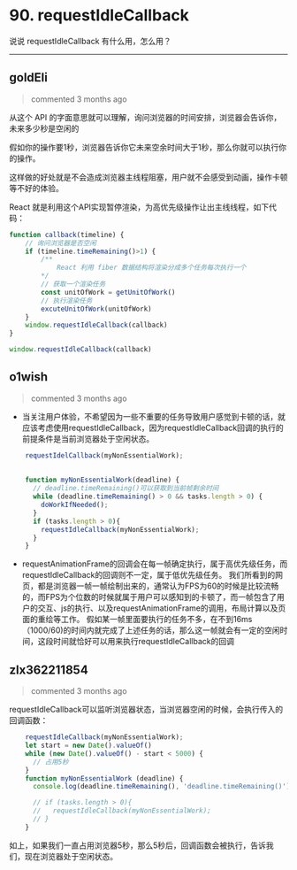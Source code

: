 
 # 90. requestIdleCallback 
 说说 requestIdleCallback 有什么用，怎么用？ 
 ***
## goldEli 
 > commented 3 months ago 

从这个 API 的字面意思就可以理解，询问浏览器的时间安排，浏览器会告诉你，未来多少秒是空闲的

假如你的操作要1秒，浏览器告诉你它未来空余时间大于1秒，那么你就可以执行你的操作。

这样做的好处就是不会造成浏览器主线程阻塞，用户就不会感受到动画，操作卡顿等不好的体验。

React 就是利用这个API实现暂停渲染，为高优先级操作让出主线线程，如下代码：


```javascript
function callback(timeline) {
    // 询问浏览器是否空闲
    if (timeline.timeRemaining()>1) {
        /**
            React 利用 fiber 数据结构将渲染分成多个任务每次执行一个
        */
        // 获取一个渲染任务
        const unitOfWork = getUnitOfWork()
        // 执行渲染任务
        excuteUnitOfWork(unitOfWork)
    }
    window.requestIdleCallback(callback)
}

window.requestIdleCallback(callback)


```
## o1wish 
 > commented 3 months ago 

- 当关注用户体验，不希望因为一些不重要的任务导致用户感觉到卡顿的话，就应该考虑使用requestIdleCallback，因为requestIdleCallback回调的执行的前提条件是当前浏览器处于空闲状态。

```javascript
    requestIdelCallback(myNonEssentialWork);
    
    
    function myNonEssentialWork(deadline) { 
      // deadline.timeRemaining()可以获取到当前帧剩余时间
      while (deadline.timeRemaining() > 0 && tasks.length > 0) {
        doWorkIfNeeded();
      }
      if (tasks.length > 0){
        requestIdleCallback(myNonEssentialWork);
      }
    }

```
- requestAnimationFrame的回调会在每一帧确定执行，属于高优先级任务，而requestIdleCallback的回调则不一定，属于低优先级任务。
我们所看到的网页，都是浏览器一帧一帧绘制出来的，通常认为FPS为60的时候是比较流畅的，而FPS为个位数的时候就属于用户可以感知到的卡顿了，而一帧包含了用户的交互、js的执行、以及requestAnimationFrame的调用，布局计算以及页面的重绘等工作。
假如某一帧里面要执行的任务不多，在不到16ms（1000/60)的时间内就完成了上述任务的话，那么这一帧就会有一定的空闲时间，这段时间就恰好可以用来执行requestIdleCallback的回调
## zlx362211854 
 > commented 3 months ago 

requestIdleCallback可以监听浏览器状态，当浏览器空闲的时候，会执行传入的回调函数：

```js
    requestIdleCallback(myNonEssentialWork);
    let start = new Date().valueOf()
    while (new Date().valueOf() - start < 5000) {
      // 占用5秒
    }
    function myNonEssentialWork (deadline) {
      console.log(deadline.timeRemaining(), 'deadline.timeRemaining()')

      // if (tasks.length > 0){
      //   requestIdleCallback(myNonEssentialWork);
      // }
    }

```
如上，如果我们一直占用浏览器5秒，那么5秒后，回调函数会被执行，告诉我们，现在浏览器处于空闲状态。